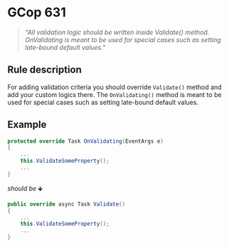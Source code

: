 ﻿# GCop 631

> *"All validation logic should be written inside Validate() method. OnValidating is meant to be used for special cases such as setting late-bound default values."*

## Rule description

For adding validation criteria you should override `Validate()` method and add your custom logics there. The `OnValidating()` method is meant to be used for special cases such as setting late-bound default values.

## Example

```csharp
protected override Task OnValidating(EventArgs e)
{
    ...
    this.ValidateSomeProperty();
    ...
}
```

*should be* 🡻

```csharp
public override async Task Validate()
{
    ...
    this.ValidateSomeProperty();
    ...
}
```